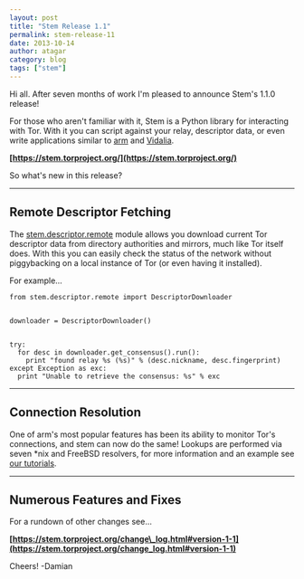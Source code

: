 ```yaml
---
layout: post
title: "Stem Release 1.1"
permalink: stem-release-11
date: 2013-10-14
author: atagar
category: blog
tags: ["stem"]
---
```


Hi all. After seven months of work I'm pleased to announce Stem's 1.1.0 release!

For those who aren't familiar with it, Stem is a Python library for interacting with Tor. With it you can script against your relay, descriptor data, or even write applications similar to [arm](https://www.atagar.com/arm/) and [Vidalia](https://www.torproject.org/projects/vidalia.html.en).

**[https://stem.torproject.org/](https://stem.torproject.org/)**

So what's new in this release?

* * *

## Remote Descriptor Fetching

The [stem.descriptor.remote](https://stem.torproject.org/api/descriptor/remote.html) module allows you download current Tor descriptor data from directory authorities and mirrors, much like Tor itself does. With this you can easily check the status of the network without piggybacking on a local instance of Tor (or even having it installed).

For example...

    from stem.descriptor.remote import DescriptorDownloader
    
    
    downloader = DescriptorDownloader()
    
    
    try:
      for desc in downloader.get_consensus().run():
        print "found relay %s (%s)" % (desc.nickname, desc.fingerprint)
    except Exception as exc:
      print "Unable to retrieve the consensus: %s" % exc

* * *

## Connection Resolution

One of arm's most popular features has been its ability to monitor Tor's connections, and stem can now do the same! Lookups are performed via seven \*nix and FreeBSD resolvers, for more information and an example see [our tutorials](https://stem.torproject.org/tutorials/east_of_the_sun.html#connection-resolution).

* * *

## Numerous Features and Fixes

For a rundown of other changes see...

**[https://stem.torproject.org/change\_log.html#version-1-1](https://stem.torproject.org/change_log.html#version-1-1)**

Cheers! -Damian

